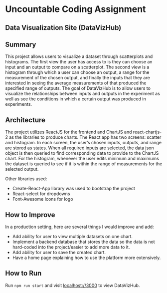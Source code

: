 # Uncountable Coding Assignment

## Data Visualization Site (DataVizHub)

## Summary

This project allows users to visualize a dataset through scatterplots and histograms. The first view the user has access to is they can choose an input and an output to compare on a scatterplot. The second view is a histogram through which a user can choose an output, a range for the measurement of the chosen output, and finally the inputs that they are interested in seeing the average measurements of that produced the specified range of outputs. The goal of DataVizHub is to allow users to visualize the relationships between inputs and outputs in the experiment as well as see the conditions in which a certain output was produced in experiments.

## Architecture

The project utilizes ReactJS for the frontend and ChartJS and react-chartjs-2 as the libraries to produce charts. The React app has two screens: scatter and histogram. In each screen, the user’s chosen inputs, outputs, and range are stored as states. When all required inputs are selected, the data json object is then queried to find corresponding data to provide to the ChartJS chart. For the histogram, whenever the user edits minimum and maximums the dataset is queried to see if it is within the range of measurements for the selected output. 

Other libraries used:

- Create-React-App library was used to bootstrap the project
- React-select for dropdowns
- Font-Awesome Icons for logo

## How to Improve

In a production setting, here are several things I would improve and add:

- Add ability for user to view multiple datasets on one chart.
- Implement a backend database that stores the data so the data is not hard-coded into the project/easier to add more data to it.
- Add ability for user to save the created chart.
- Have a home page explaining how to use the platform more extensively.

## How to Run

Run `npm run start` and visit [localhost://3000](http://localhost3000/) to view DataVizHub.
